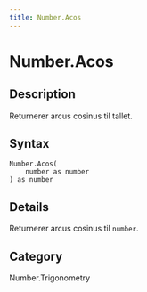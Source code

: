```yaml
---
title: Number.Acos
---
```


# Number.Acos


## Description

Returnerer arcus cosinus til tallet.


## Syntax

```powerquery
Number.Acos(
    number as number
) as number
```


## Details

Returnerer arcus cosinus til <code>number</code>.



## Category
Number.Trigonometry
